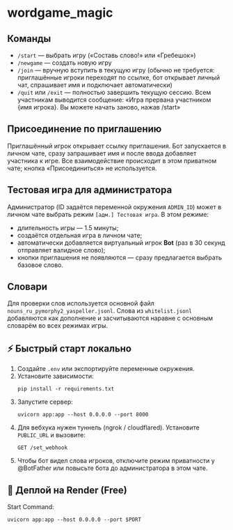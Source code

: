 # wordgame_magic

## Команды

- `/start` — выбрать игру («Составь слово!» или «Гребешок»)
- `/newgame` — создать новую игру
- `/join` — вручную вступить в текущую игру (обычно не требуется: приглашённые игроки переходят по ссылке, бот открывает личный чат, спрашивает имя и подключает автоматически)
- `/quit` или `/exit` — полностью завершить текущую сессию. Всем участникам выводится сообщение: «Игра прервана участником {имя игрока}. Вы можете начать заново, нажав /start»

## Присоединение по приглашению

Приглашённый игрок открывает ссылку приглашения. Бот запускается в личном чате, сразу запрашивает имя и после ввода добавляет участника к игре. Все взаимодействие происходит в этом приватном чате; кнопка «Присоединиться» не используется.

## Тестовая игра для администратора

Администратор (ID задаётся переменной окружения `ADMIN_ID`) может в личном чате выбрать
режим `[адм.] Тестовая игра`. В этом режиме:

- длительность игры — 1.5 минуты;
- создаётся отдельная игра в личном чате;
- автоматически добавляется виртуальный игрок **Bot** (раз в 30 секунд отправляет
  валидное слово);
- кнопки приглашения не появляются — сразу предлагается выбрать базовое слово.

## Словари

Для проверки слов используется основной файл `nouns_ru_pymorphy2_yaspeller.jsonl`. Слова
из `whitelist.jsonl` добавляются как дополнение и засчитываются наравне с основным
словарём во всех режимах игры.

## ⚡ Быстрый старт локально

1. Создайте `.env` или экспортируйте переменные окружения.
2. Установите зависимости:
   ```
   pip install -r requirements.txt
   ```
3. Запустите сервер:
   ```
   uvicorn app:app --host 0.0.0.0 --port 8000
   ```
4. Для вебхука нужен туннель (ngrok / cloudflared).
   Установите `PUBLIC_URL` и вызовите:
   ```
   GET /set_webhook
   ```
5. Чтобы бот видел слова игроков, отключите режим приватности у @BotFather или повысьте бота до администратора в этом чате.

## 🚀 Деплой на Render (Free)

Start Command:

```
uvicorn app:app --host 0.0.0.0 --port $PORT
```
